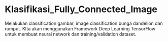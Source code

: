 # Klasifikasi_Fully_Connected_Image
Melakukan classification gambar,  image classification bunga dandelion dan rumput. KIta akan menggunakan Framework Deep Learning TensorFlow untuk membuat neural network dan training/validation dataset. 
